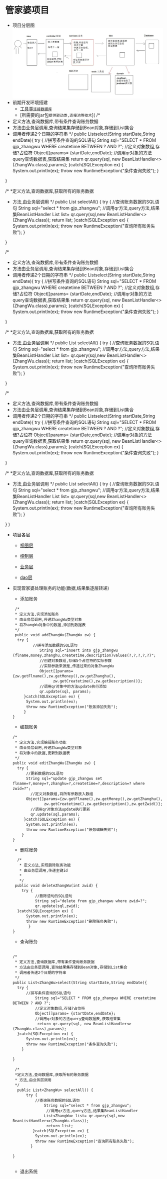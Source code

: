# 管家婆项目

* 项目分层图
![](https://github.com/L-sang/demo1/blob/master/%E7%AE%A1%E5%AE%B6%E5%A9%86%E9%A1%B9%E7%9B%AE/%E9%A1%B9%E7%9B%AE%E4%B8%AD%E7%9A%84%E5%88%86%E5%B1%82.JPG)
* 前期开发环境搭建 
  * [工具类`连接数据库`]()
  * [所需要的jar包`提供驱动类,连接池等技术`](
/*
 * 定义方法,查询数据库,带有条件查询账务数据 
 * 方法由业务层调用,查询结果集存储到Bean对象,存储到List集合
 * 调用者传递2个日期的字符串
 */
public List<ZhangWu>select(String startDate,String endDate){
	try {
	//拼写条件查询的SQL语句
		String sql="SELECT * FROM gjp_zhangwu WHERE createtime BETWEEN ? AND ?";
		//定义对象数组,存储?占位符
		Object[]params= {startDate,endDate};
		//调用qr对象的方法query查询数据表,获取结果集
		return qr.query(sql, new BeanListHandler<>(ZhangWu.class),params);
	}catch(SQLException ex) {
		System.out.println(ex);
		throw new RuntimeException("条件查询失败");
	}

}

/*
 *定义方法,查询数据库,获取所有的账务数据 
 * 方法,由业务层调用
 */
public List<ZhangWu> selectAll() {
	    try {
	    //查询账务数据的SQL语句
			String sql="select * from gjp_zhangwu";
			//调用qr方法,query方法,结果集BeanListHandler
			List<ZhangWu> list=	qr.query(sql,new BeanListHandler<>(ZhangWu.class));
			return list;
		}catch(SQLException ex) {
			System.out.println(ex);
			throw new RuntimeException("查询所有账务失败");
		}
 
}

/*
 * 定义方法,查询数据库,带有条件查询账务数据 
 * 方法由业务层调用,查询结果集存储到Bean对象,存储到List集合
 * 调用者传递2个日期的字符串
 */
public List<ZhangWu>select(String startDate,String endDate){
	try {
	//拼写条件查询的SQL语句
		String sql="SELECT * FROM gjp_zhangwu WHERE createtime BETWEEN ? AND ?";
		//定义对象数组,存储?占位符
		Object[]params= {startDate,endDate};
		//调用qr对象的方法query查询数据表,获取结果集
		return qr.query(sql, new BeanListHandler<>(ZhangWu.class),params);
	}catch(SQLException ex) {
		System.out.println(ex);
		throw new RuntimeException("条件查询失败");
	}

}

/*
 *定义方法,查询数据库,获取所有的账务数据 
 * 方法,由业务层调用
 */
public List<ZhangWu> selectAll() {
	    try {
	    //查询账务数据的SQL语句
			String sql="select * from gjp_zhangwu";
			//调用qr方法,query方法,结果集BeanListHandler
			List<ZhangWu> list=	qr.query(sql,new BeanListHandler<>(ZhangWu.class));
			return list;
		}catch(SQLException ex) {
			System.out.println(ex);
			throw new RuntimeException("查询所有账务失败");
		}
 
}

/*
 * 定义方法,查询数据库,带有条件查询账务数据 
 * 方法由业务层调用,查询结果集存储到Bean对象,存储到List集合
 * 调用者传递2个日期的字符串
 */
public List<ZhangWu>select(String startDate,String endDate){
	try {
	//拼写条件查询的SQL语句
		String sql="SELECT * FROM gjp_zhangwu WHERE createtime BETWEEN ? AND ?";
		//定义对象数组,存储?占位符
		Object[]params= {startDate,endDate};
		//调用qr对象的方法query查询数据表,获取结果集
		return qr.query(sql, new BeanListHandler<>(ZhangWu.class),params);
	}catch(SQLException ex) {
		System.out.println(ex);
		throw new RuntimeException("条件查询失败");
	}

}

/*
 *定义方法,查询数据库,获取所有的账务数据 
 * 方法,由业务层调用
 */
public List<ZhangWu> selectAll() {
	    try {
	    //查询账务数据的SQL语句
			String sql="select * from gjp_zhangwu";
			//调用qr方法,query方法,结果集BeanListHandler
			List<ZhangWu> list=	qr.query(sql,new BeanListHandler<>(ZhangWu.class));
			return list;
		}catch(SQLException ex) {
			System.out.println(ex);
			throw new RuntimeException("查询所有账务失败");
		}
 
}
)
* 项目各层
  * [视图层](https://github.com/L-sang/demo1/blob/master/%E7%AE%A1%E5%AE%B6%E5%A9%86%E9%A1%B9%E7%9B%AE/src/cn/itcast/gjp/view/MainView.java)
  * [控制层](https://github.com/L-sang/demo1/blob/master/%E7%AE%A1%E5%AE%B6%E5%A9%86%E9%A1%B9%E7%9B%AE/src/cn/itcast/gjp/controller/ZhangWuController.java)
  
  * [业务层](https://github.com/L-sang/demo1/blob/master/%E7%AE%A1%E5%AE%B6%E5%A9%86%E9%A1%B9%E7%9B%AE/src/cn/itcast/gjp/service/ZhangWuService.java)
  * [dao层](https://github.com/L-sang/demo1/blob/master/%E7%AE%A1%E5%AE%B6%E5%A9%86%E9%A1%B9%E7%9B%AE/src/cn/itcast/gjp/dao/ZhangWuDao.java)

* 实现管家婆处理账务的功能(数据,结果集逐层转递)
  * 添加账务
  ```
   /*
   * 定义方法,实现添加账务 
   * 由业务层调用,传递ZhangWu类型对象
   * 将ZhangWu对象中的数据,添加到数据表
   */
   public void addZhangWu(ZhangWu zw) {
  	try {
	       //拼写添加数据的SQL语句
		      String sql="insert into gjp_zhangwu (flname,money,zhanghu,createtime,description)values(?,?,?,?,?)";
		      //创建对象数组,存储5个占位符的实际参数
		      //实际参数来源是,传递过来的对象ZhangWu
		      Object[]params= {zw.getFlname(),zw.getMoney(),zw.getZhanghu(),
			    	zw.getCreatetime(),zw.getDescription()};
		      //调用qr对象中的方法update执行添加
		      qr.update(sql, params);
	   }catch(SQLException ex) {
	  	System.out.println(ex);
	  	throw new RuntimeException("账务添加失败");
	   }
  } 
  
  ```
  * 编辑账务
  ```
  /*
   * 定义方法,实现编辑账务功能 
   * 由业务层调用,传递ZhangWu类型对象
   * 将对象中的数据,更新到数据表
   */
  public void editZhangWu(ZhangWu zw) {
  	try {
       	//更新数据的SQL语句
       	String sql="update gjp_zhangwu set flname=?,money=?,zhanghu=?,createtime=?,description=? where zwid=?";
	      //定义对象数组,将所有参数放入数组
      	Object[]params={zw.getFlname(),zw.getMoney(),zw.getZhanghu(),
	    		zw.getCreatetime(),zw.getDescription(),zw.getZwid()};
	      //调用qr对象方法update执行更新
	      qr.update(sql,params);
   	   }catch(SQLException ex) {
	   	System.out.println(ex);
	  	throw new RuntimeException("账务编辑失败");
  	  }
  } 
  ```
  * 删除账务
  ```
    /*
     * 定义方法,实现删除账务功能 
     * 由业务层调用,传递主键id
     * 
     */
   public void deleteZhangWu(int zwid) {
	  try {
		    //删除语句的SQL语句
		    String sql="delete from gjp_zhangwu where zwid=?";
	    	qr.update(sql,zwid);
 	}catch(SQLException ex) {
	 	System.out.println(ex);
		throw new RuntimeException("删除账务失败");
     	 }
  } 
  ```
  * 查询账务
  ```
  
  /*
   * 定义方法,查询数据库,带有条件查询账务数据 
   * 方法由业务层调用,查询结果集存储到Bean对象,存储到List集合
   * 调用者传递2个日期的字符串
   */
  public List<ZhangWu>select(String startDate,String endDate){
  	try {
       	//拼写条件查询的SQL语句
       		String sql="SELECT * FROM gjp_zhangwu WHERE createtime BETWEEN ? AND ?";
	     	//定义对象数组,存储?占位符
	     	Object[]params= {startDate,endDate};
	     	//调用qr对象的方法query查询数据表,获取结果集
		     return qr.query(sql, new BeanListHandler<>(ZhangWu.class),params);
  	}catch(SQLException ex) {
  		System.out.println(ex);
	  	throw new RuntimeException("条件查询失败");
	  }

  }

   /*
   *定义方法,查询数据库,获取所有的账务数据 
   * 方法,由业务层调用
   */
    public List<ZhangWu> selectAll() {
	    try {
	        //查询账务数据的SQL语句
		      	String sql="select * from gjp_zhangwu";
			     //调用qr方法,query方法,结果集BeanListHandler
		      	List<ZhangWu> list=	qr.query(sql,new BeanListHandler<>(ZhangWu.class));
			     return list;
		   }catch(SQLException ex) {
		  	System.out.println(ex);
		  	throw new RuntimeException("查询所有账务失败");
		  }
 
  }

  
  ```
  * 退出系统

